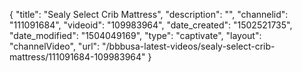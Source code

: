 {
    "title": "Sealy Select Crib Mattress",
    "description": "",
    "channelid": "111091684",
    "videoid": "109983964",
    "date_created": "1502521735",
    "date_modified": "1504049169",
    "type": "captivate",
    "layout": "channelVideo",
    "url": "\/bbbusa-latest-videos\/sealy-select-crib-mattress\/111091684-109983964"
}